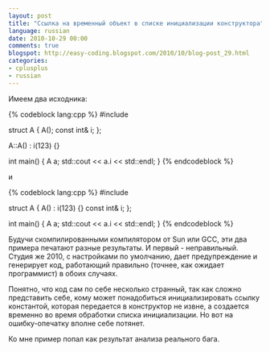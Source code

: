 ```yaml
---
layout: post
title: "Ссылка на временный объект в списке инициализации конструктора"
language: russian
date: 2010-10-29 00:00
comments: true
blogspot: http://easy-coding.blogspot.com/2010/10/blog-post_29.html
categories:
- cplusplus
- russian
---
```

Имеем два исходника:

{% codeblock lang:cpp %}
#include <iostream>

struct A {
  A();
  const int& i;
};

A::A() : i(123) {}

int main() {
  A a;
  std::cout << a.i << std::endl;
}
{% endcodeblock %}

и

{% codeblock lang:cpp %}
#include <iostream>

struct A {
  A() : i(123) {}
  const int& i;
};

int main() {
  A a;
  std::cout << a.i << std::endl;
}
{% endcodeblock %}

Будучи скомпилированными компилятором от Sun или GCC, эти два примера печатают разные результаты. И первый - неправильный. Студия же 2010, с настройками по умолчанию, дает предупреждение и генерирует код, работающий правильно (точнее, как ожидает программист) в обоих случаях.

Понятно, что код сам по себе несколько странный, так как сложно представить себе, кому может понадобиться инициализировать ссылку константой, которая передается в конструктор не извне, а создается временно во время обработки списка инициализации. Но вот на ошибку-опечатку вполне себе потянет.

Ко мне пример попал как результат анализа реального бага.
